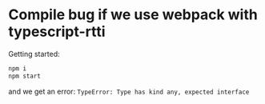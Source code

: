 # Compile bug if we use webpack with typescript-rtti

Getting started:

```sh
npm i
npm start
```

and we get an error: `TypeError: Type has kind any, expected interface`
